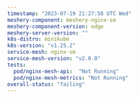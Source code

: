 ```yaml
---
timestamp: "2023-07-19 21:27:58 UTC Wed"
meshery-component: meshery-nginx-sm
meshery-component-version: edge
meshery-server-version: ""
k8s-distro: minikube
k8s-version: "v1.25.2"
service-mesh: nginx-sm
service-mesh-version: "v2.0.0"
tests:
  pod/nginx-mesh-api:  "Not Running"
  pod/nginx-mesh-metrics: "Not Running"
overall-status: "failing"
---
```

